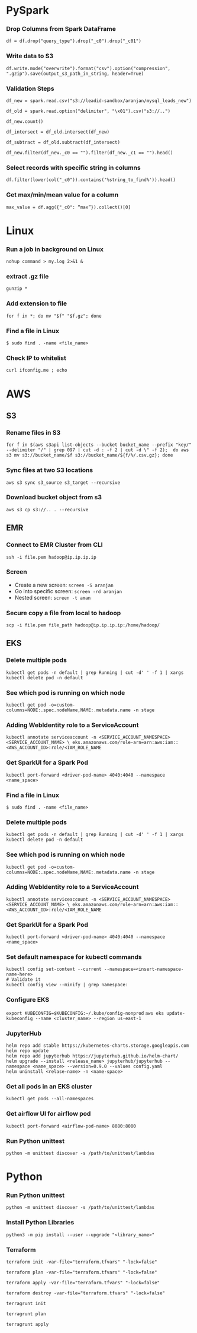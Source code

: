 # PySpark
### Drop Columns from Spark DataFrame

`df = df.drop("query_type").drop("_c0").drop("_c01")`

### Write data to S3

`df.write.mode("overwrite").format("csv").option("compression", ".gzip").save(output_s3_path_in_string, header=True)`

### Validation Steps
`df_new = spark.read.csv("s3://leadid-sandbox/aranjan/mysql_leads_new")`

`df_old = spark.read.option("delimiter", "\x01").csv("s3://..")`

`df_new.count()`

`df_intersect = df_old.intersect(df_new)`

`df_subtract = df_old.subtract(df_intersect)`

`df_new.filter(df_new._c0 == "").filter(df_new._c1 == "").head()`

### Select records with specific string in columns

`df.filter(lower(col("_c0")).contains('%string_to_find%')).head()`

### Get max/min/mean value for a column

`max_value = df.agg({"_c0": “max”}).collect()[0]`

# Linux
### Run a job in background on Linux

`nohup command > my.log 2>&1 &`

### extract .gz file

`gunzip *`

### Add extension to file
`for f in *; do mv "$f" "$f.gz"; done`

### Find a file in Linux
`$ sudo find . -name <file_name>`

### Check IP to whitelist
`curl ifconfig.me ; echo`

# AWS

## S3
### Rename files in S3

`for f in $(aws s3api list-objects --bucket bucket_name --prefix "key/" --delimiter "/" | grep 097 | cut -d : -f 2 | cut -d \" -f 2);  do aws s3 mv s3://bucket_name/$f s3://bucket_name/${f/%/.csv.gz}; done `

### Sync files at two S3 locations

`aws s3 sync s3_source s3_target --recursive`

### Download bucket object from s3
`aws s3 cp s3://.. . --recursive`

## EMR
### Connect to EMR Cluster from CLI

`ssh -i file.pem hadoop@ip.ip.ip.ip`

### Screen

* Create a new screen: `screen -S aranjan`
* Go into specific screen: `screen -rd aranjan`
* Nested screen: `screen -t aman`

### Secure copy a file from local to hadoop

`scp -i file.pem file_path hadoop@ip.ip.ip.ip:/home/hadoop/`

## EKS
### Delete multiple pods
`kubectl get pods -n default | grep Running | cut -d' ' -f 1 | xargs kubectl delete pod -n default`

### See which pod is running on which node
`kubectl get pod -o=custom-columns=NODE:.spec.nodeName,NAME:.metadata.name -n stage`

### Adding WebIdentity role to a ServiceAccount
`kubectl annotate serviceaccount -n <SERVICE_ACCOUNT_NAMESPACE> <SERVICE_ACCOUNT_NAME> \
eks.amazonaws.com/role-arn=arn:aws:iam::<AWS_ACCOUNT_ID>:role/<IAM_ROLE_NAME`

### Get SparkUI for a Spark Pod
`kubectl port-forward <driver-pod-name> 4040:4040 --namespace <name_space>`

### Find a file in Linux
`$ sudo find . -name <file_name>`

### Delete multiple pods
`kubectl get pods -n default | grep Running | cut -d' ' -f 1 | xargs kubectl delete pod -n default`

### See which pod is running on which node
`kubectl get pod -o=custom-columns=NODE:.spec.nodeName,NAME:.metadata.name -n stage`

### Adding WebIdentity role to a ServiceAccount
`kubectl annotate serviceaccount -n <SERVICE_ACCOUNT_NAMESPACE> <SERVICE_ACCOUNT_NAME> \
eks.amazonaws.com/role-arn=arn:aws:iam::<AWS_ACCOUNT_ID>:role/<IAM_ROLE_NAME`

### Get SparkUI for a Spark Pod
`kubectl port-forward <driver-pod-name> 4040:4040 --namespace <name_space>`

### Set default namespace for kubectl commands
```
kubectl config set-context --current --namespace=<insert-namespace-name-here>
# Validate it
kubectl config view --minify | grep namespace:
```

### Configure EKS
`export KUBECONFIG=$KUBECONFIG:~/.kube/config-nonprod`
`aws eks update-kubeconfig --name <cluster_name> --region us-east-1`

### JupyterHub
```
helm repo add stable https://kubernetes-charts.storage.googleapis.com
helm repo update
helm repo add jupyterhub https://jupyterhub.github.io/helm-chart/
helm upgrade --install <release_name> jupyterhub/jupyterhub --namespace <name_space> --version=0.9.0 --values config.yaml
helm uninstall <relase-name> -n <name-space>
```

### Get all pods in an EKS cluster
`kubectl get pods --all-namespaces`

### Get airflow UI for airflow pod
`kubectl port-forward <airflow-pod-name> 8080:8080`


### Run Python unittest
`python -m unittest discover -s /path/to/unittest/lambdas`

# Python

### Run Python unittest
`python -m unittest discover -s /path/to/unittest/lambdas`

### Install Python Libraries
`python3 -m pip install --user --upgrade "<library_name>"`

### Terraform
```
terraform init -var-file="terraform.tfvars" "-lock=false"

terraform plan -var-file="terraform.tfvars" "-lock=false"

terraform apply -var-file="terraform.tfvars" "-lock=false"

terraform destroy -var-file="terraform.tfvars" "-lock=false"
```

```
terragrunt init

terragrunt plan

terragrunt apply
```
